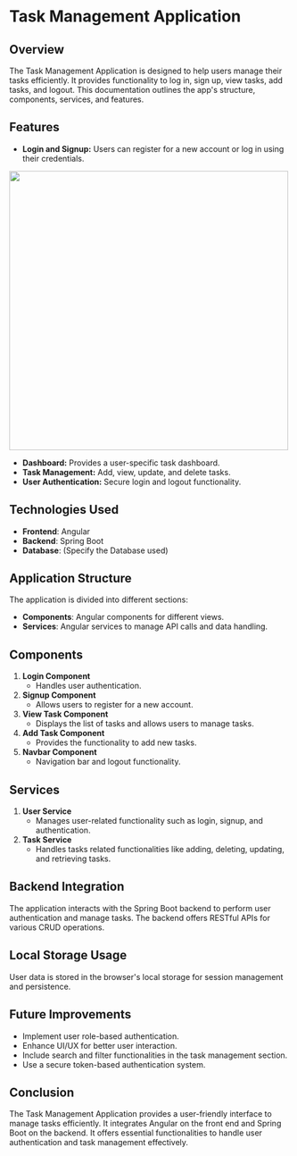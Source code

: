 # Task Management Application

## Overview
The Task Management Application is designed to help users manage their tasks efficiently. It provides functionality to log in, sign up, view tasks, add tasks, and logout. This documentation outlines the app's structure, components, services, and features.

## Features
- **Login and Signup:** Users can register for a new account or log in using their credentials.
<img src="/Images/Login.jpg" width="500px"/>

- **Dashboard:** Provides a user-specific task dashboard.
- **Task Management:** Add, view, update, and delete tasks.
- **User Authentication:** Secure login and logout functionality.




## Technologies Used
- **Frontend**: Angular
- **Backend**: Spring Boot
- **Database**: (Specify the Database used)

## Application Structure
The application is divided into different sections:
- **Components**: Angular components for different views.
- **Services**: Angular services to manage API calls and data handling.

## Components
1. **Login Component**
   - Handles user authentication.
2. **Signup Component**
   - Allows users to register for a new account.
3. **View Task Component**
   - Displays the list of tasks and allows users to manage tasks.
4. **Add Task Component**
   - Provides the functionality to add new tasks.
5. **Navbar Component**
   - Navigation bar and logout functionality.

## Services
1. **User Service**
   - Manages user-related functionality such as login, signup, and authentication.
2. **Task Service**
   - Handles tasks related functionalities like adding, deleting, updating, and retrieving tasks.

## Backend Integration
The application interacts with the Spring Boot backend to perform user authentication and manage tasks. The backend offers RESTful APIs for various CRUD operations.

## Local Storage Usage
User data is stored in the browser's local storage for session management and persistence.

## Future Improvements
- Implement user role-based authentication.
- Enhance UI/UX for better user interaction.
- Include search and filter functionalities in the task management section.
- Use a secure token-based authentication system.

## Conclusion
The Task Management Application provides a user-friendly interface to manage tasks efficiently. It integrates Angular on the front end and Spring Boot on the backend. It offers essential functionalities to handle user authentication and task management effectively.
